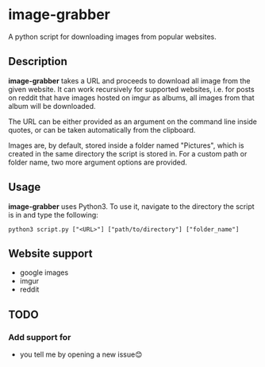 # image-grabber
A python script for downloading images from popular websites.

## Description
__image-grabber__ takes a URL and proceeds to download all image from the given website. It can work recursively for supported websites, i.e. for posts on reddit that have images hosted on imgur as albums, all images from that album will be downloaded.

The URL can be either provided as an argument on the command line inside quotes, or can be taken automatically from the clipboard.

Images are, by default, stored inside a folder named "Pictures", which is created in the same directory the script is stored in. For a custom path or folder name, two more argument options are provided.

## Usage
__image-grabber__ uses Python3. To use it, navigate to the directory the script is in and type the following:

```
python3 script.py ["<URL>"] ["path/to/directory"] ["folder_name"]
```

## Website support
- google images
- imgur
- reddit

## TODO
### Add support for
- you tell me by opening a new issue:blush:

